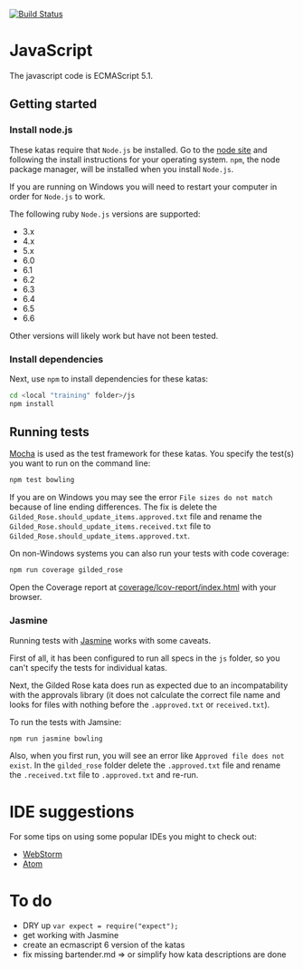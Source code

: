 [![Build Status](https://travis-ci.org/dwhelan/training.svg?branch=master)](https://travis-ci.org/dwhelan/training)

# JavaScript
The javascript code is ECMAScript 5.1.

## Getting started
### Install node.js
These katas require that `Node.js` be installed. Go to the [node site](https://nodejs.org/) and following the install instructions for your operating system.
`npm`, the node package manager, will be installed when you install `Node.js`.

If you are running on Windows you will need to restart your computer in order for `Node.js` to work.

The following ruby `Node.js` versions are supported:
- 3.x
- 4.x
- 5.x
- 6.0
- 6.1
- 6.2
- 6.3
- 6.4
- 6.5
- 6.6

Other versions will likely work but have not been tested.

### Install dependencies
Next, use `npm` to install dependencies for these katas:

```sh
cd <local "training" folder>/js
npm install
```

## Running tests
[Mocha](https://github.com/mochajs/mocha) is used as the test framework for these katas. You specify the test(s) you want to run on the command line:

```sh
npm test bowling
```
If you are on Windows you may see the error `File sizes do not match` because of line ending differences. The fix is delete the `Gilded_Rose.should_update_items.approved.txt` file and rename the `Gilded_Rose.should_update_items.received.txt` file to `Gilded_Rose.should_update_items.approved.txt`.

On non-Windows systems you can also run your tests with code coverage:

```sh
npm run coverage gilded_rose
```
Open the Coverage report at [coverage/lcov-report/index.html](coverage/lcov-report/index.html) with your browser.

### Jasmine
Running tests with [Jasmine](http://jasmine.github.io/) works with some caveats.

First of all, it has been configured to run all specs in the `js` folder, so you can't specify the tests for individual katas.

Next, the Gilded Rose kata does run as expected due to an incompatability with the approvals library (it does not calculate the correct file name and looks for files with nothing before the `.approved.txt` or `received.txt`).

To run the tests with Jamsine:

```sh
npm run jasmine bowling
```
Also, when you first run, you will see an error like `Approved file does not exist`. In the `gilded_rose` folder delete the `.approved.txt` file and rename the `.received.txt` file to `.approved.txt` and re-run.

# IDE suggestions
For some tips on using some popular IDEs you might to check out:
* [WebStorm](WebStorm.md)
* [Atom](Atom.md)

# To do
* DRY up `var expect = require("expect");`
* get working with Jasmine
* create an ecmascript 6 version of the katas
* fix missing bartender.md => or simplify how kata descriptions are done

